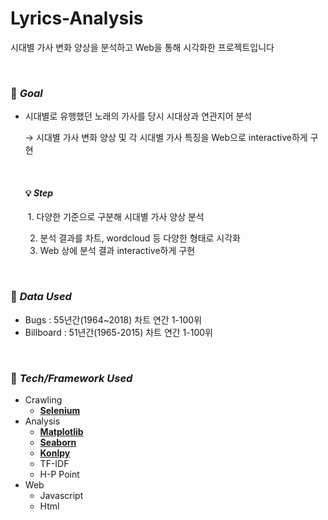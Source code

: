 # Lyrics-Analysis
시대별 가사 변화 양상을 분석하고 Web을 통해 시각화한 프로젝트입니다

<br>

### 🚩 *Goal*

- 시대별로 유행했던 노래의 가사를 당시 시대상과 연관지어 분석

  → 시대별 가사 변화 양상 및 각 시대별 가사 특징을 Web으로 interactive하게 구현

  <br>

  #### 💡 *Step*

  ​	1. 다양한 기준으로 구분해 시대별 가사 양상 분석
  
   	2. 분석 결과를 차트, wordcloud 등 다양한 형태로 시각화
   	3. Web 상에 분석 결과 interactive하게 구현

<br>

### 📁 *Data Used*

- Bugs : 55년간(1964~2018) 차트 연간 1-100위
- Billboard : 51년간(1965-2015) 차트 연간 1-100위

<br>

### 🔑 *Tech/Framework Used*

- Crawling
  - <u>**Selenium**</u>
- Analysis
  - <u>**Matplotlib**</u>
  - <u>**Seaborn**</u>
  - <u>**Konlpy**</u>
  - TF-IDF
  - H-P Point
- Web
  - Javascript
  - Html